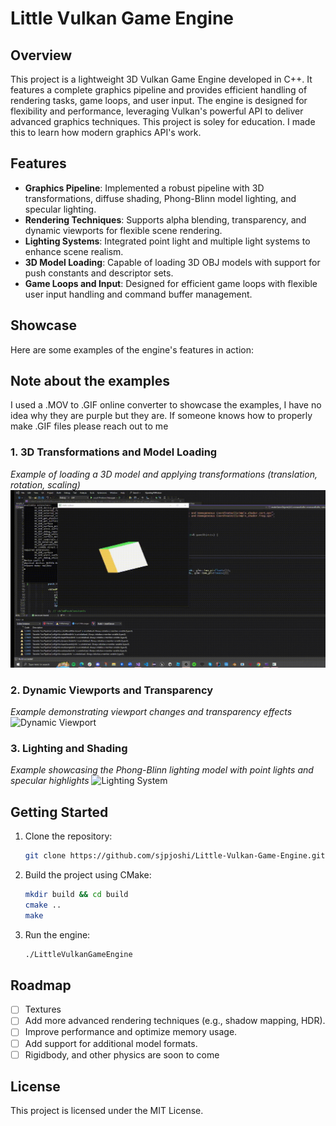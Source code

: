# Little Vulkan Game Engine

## Overview
This project is a lightweight 3D Vulkan Game Engine developed in C++. It features a complete graphics pipeline and provides efficient handling of rendering tasks, game loops, and user input. The engine is designed for flexibility and performance, leveraging Vulkan's powerful API to deliver advanced graphics techniques.
This project is soley for education. I made this to learn how modern graphics API's work. 

## Features

- **Graphics Pipeline**: Implemented a robust pipeline with 3D transformations, diffuse shading, Phong-Blinn model lighting, and specular lighting.
- **Rendering Techniques**: Supports alpha blending, transparency, and dynamic viewports for flexible scene rendering.
- **Lighting Systems**: Integrated point light and multiple light systems to enhance scene realism.
- **3D Model Loading**: Capable of loading 3D OBJ models with support for push constants and descriptor sets.
- **Game Loops and Input**: Designed for efficient game loops with flexible user input handling and command buffer management.

## Showcase
Here are some examples of the engine's features in action:

## Note about the examples
I used a .MOV to .GIF online converter to showcase the examples, I have no idea why they are purple but they are. If someone knows how to properly make .GIF files please reach out to me

### 1. 3D Transformations and Model Loading
*Example of loading a 3D model and applying transformations (translation, rotation, scaling)*
![3D Model Loading](https://github.com/sjpjoshi/Little-Vulkan-Game-Engine/blob/main/Example1.gif)

### 2. Dynamic Viewports and Transparency
*Example demonstrating viewport changes and transparency effects*
![Dynamic Viewport](https://github.com/sjpjoshi/Little-Vulkan-Game-Engine/blob/main/Example2.gif)

### 3. Lighting and Shading
*Example showcasing the Phong-Blinn lighting model with point lights and specular highlights*
![Lighting System](https://github.com/sjpjoshi/Little-Vulkan-Game-Engine/blob/main/Example3.gif)

## Getting Started
1. Clone the repository:
    ```bash
    git clone https://github.com/sjpjoshi/Little-Vulkan-Game-Engine.git
    ```
2. Build the project using CMake:
    ```bash
    mkdir build && cd build
    cmake ..
    make
    ```
3. Run the engine:
    ```bash
    ./LittleVulkanGameEngine
    ```

## Roadmap
- [ ] Textures
- [ ] Add more advanced rendering techniques (e.g., shadow mapping, HDR).
- [ ] Improve performance and optimize memory usage.
- [ ] Add support for additional model formats.
- [ ] Rigidbody, and other physics are soon to come

## License
This project is licensed under the MIT License.
